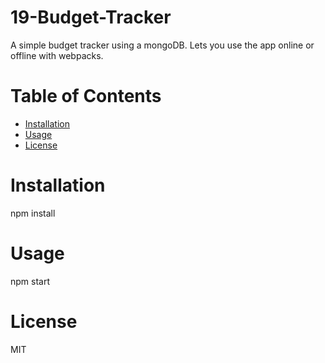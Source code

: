 # 19-Budget-Tracker
      
  A simple budget tracker using a mongoDB. Lets you use the app online or offline with webpacks.
      
  # Table of Contents
      
  - [Installation](#installation)
  - [Usage](#usage)
  - [License](#license)
      
      
  # Installation
      
  npm install
      
      
  # Usage
      
  npm start
      
      
  # License
      
  MIT
